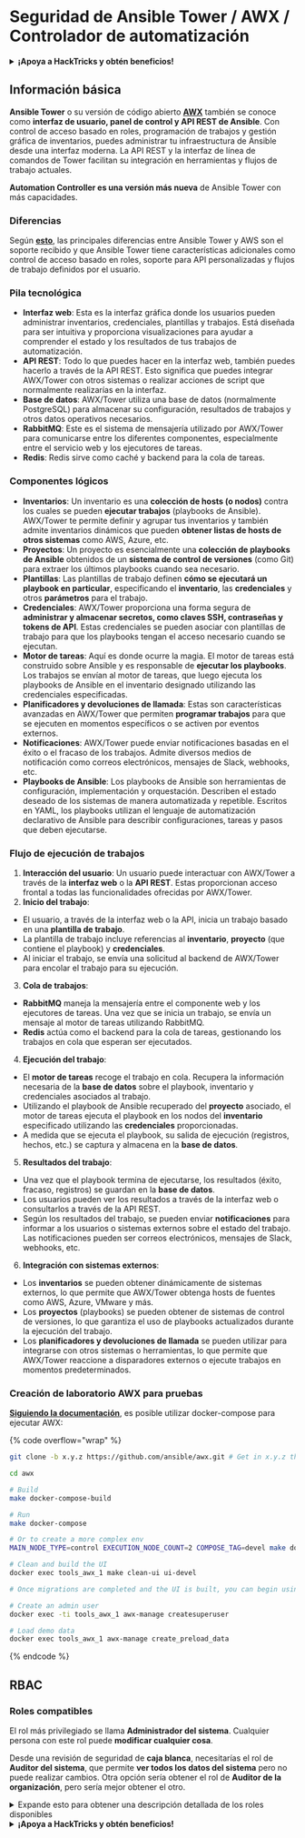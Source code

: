 # Seguridad de Ansible Tower / AWX / Controlador de automatización

<details>

<summary><strong>¡Apoya a HackTricks y obtén beneficios!</strong></summary>

* Si quieres ver a tu **empresa anunciada en HackTricks** o si quieres acceder a la **última versión de PEASS o descargar HackTricks en PDF**, consulta los [**PLANES DE SUSCRIPCIÓN**](https://github.com/sponsors/carlospolop).
* Obtén [**productos oficiales de PEASS y HackTricks**](https://peass.creator-spring.com)
* Descubre [**The PEASS Family**](https://opensea.io/collection/the-peass-family), nuestra colección exclusiva de [**NFTs**](https://opensea.io/collection/the-peass-family)
* **Únete al** 💬 [**grupo de Discord**](https://discord.gg/hRep4RUj7f) o al [**grupo de Telegram**](https://t.me/peass) o **sígueme** en **Twitter** 🐦 [**@carlospolopm**](https://twitter.com/carlospolopm).

* **Comparte tus trucos de hacking enviando PRs a los repositorios de** [**HackTricks**](https://github.com/carlospolop/hacktricks) y [**HackTricks Cloud**](https://github.com/carlospolop/hacktricks-cloud) github.

</details>

## Información básica

**Ansible Tower** o su versión de código abierto [**AWX**](https://github.com/ansible/awx) también se conoce como **interfaz de usuario, panel de control y API REST de Ansible**. Con control de acceso basado en roles, programación de trabajos y gestión gráfica de inventarios, puedes administrar tu infraestructura de Ansible desde una interfaz moderna. La API REST y la interfaz de línea de comandos de Tower facilitan su integración en herramientas y flujos de trabajo actuales.

**Automation Controller es una versión más nueva** de Ansible Tower con más capacidades.

### Diferencias

Según [**esto**](https://blog.devops.dev/ansible-tower-vs-awx-under-the-hood-65cfec78db00), las principales diferencias entre Ansible Tower y AWS son el soporte recibido y que Ansible Tower tiene características adicionales como control de acceso basado en roles, soporte para API personalizadas y flujos de trabajo definidos por el usuario.

### Pila tecnológica

* **Interfaz web**: Esta es la interfaz gráfica donde los usuarios pueden administrar inventarios, credenciales, plantillas y trabajos. Está diseñada para ser intuitiva y proporciona visualizaciones para ayudar a comprender el estado y los resultados de tus trabajos de automatización.
* **API REST**: Todo lo que puedes hacer en la interfaz web, también puedes hacerlo a través de la API REST. Esto significa que puedes integrar AWX/Tower con otros sistemas o realizar acciones de script que normalmente realizarías en la interfaz.
* **Base de datos**: AWX/Tower utiliza una base de datos (normalmente PostgreSQL) para almacenar su configuración, resultados de trabajos y otros datos operativos necesarios.
* **RabbitMQ**: Este es el sistema de mensajería utilizado por AWX/Tower para comunicarse entre los diferentes componentes, especialmente entre el servicio web y los ejecutores de tareas.
* **Redis**: Redis sirve como caché y backend para la cola de tareas.

### Componentes lógicos

* **Inventarios**: Un inventario es una **colección de hosts (o nodos)** contra los cuales se pueden **ejecutar trabajos** (playbooks de Ansible). AWX/Tower te permite definir y agrupar tus inventarios y también admite inventarios dinámicos que pueden **obtener listas de hosts de otros sistemas** como AWS, Azure, etc.
* **Proyectos**: Un proyecto es esencialmente una **colección de playbooks de Ansible** obtenidos de un **sistema de control de versiones** (como Git) para extraer los últimos playbooks cuando sea necesario.
* **Plantillas**: Las plantillas de trabajo definen **cómo se ejecutará un playbook en particular**, especificando el **inventario**, las **credenciales** y otros **parámetros** para el trabajo.
* **Credenciales**: AWX/Tower proporciona una forma segura de **administrar y almacenar secretos, como claves SSH, contraseñas y tokens de API**. Estas credenciales se pueden asociar con plantillas de trabajo para que los playbooks tengan el acceso necesario cuando se ejecutan.
* **Motor de tareas**: Aquí es donde ocurre la magia. El motor de tareas está construido sobre Ansible y es responsable de **ejecutar los playbooks**. Los trabajos se envían al motor de tareas, que luego ejecuta los playbooks de Ansible en el inventario designado utilizando las credenciales especificadas.
* **Planificadores y devoluciones de llamada**: Estas son características avanzadas en AWX/Tower que permiten **programar trabajos** para que se ejecuten en momentos específicos o se activen por eventos externos.
* **Notificaciones**: AWX/Tower puede enviar notificaciones basadas en el éxito o el fracaso de los trabajos. Admite diversos medios de notificación como correos electrónicos, mensajes de Slack, webhooks, etc.
* **Playbooks de Ansible**: Los playbooks de Ansible son herramientas de configuración, implementación y orquestación. Describen el estado deseado de los sistemas de manera automatizada y repetible. Escritos en YAML, los playbooks utilizan el lenguaje de automatización declarativo de Ansible para describir configuraciones, tareas y pasos que deben ejecutarse.

### Flujo de ejecución de trabajos

1. **Interacción del usuario**: Un usuario puede interactuar con AWX/Tower a través de la **interfaz web** o la **API REST**. Estas proporcionan acceso frontal a todas las funcionalidades ofrecidas por AWX/Tower.
2. **Inicio del trabajo**:
* El usuario, a través de la interfaz web o la API, inicia un trabajo basado en una **plantilla de trabajo**.
* La plantilla de trabajo incluye referencias al **inventario**, **proyecto** (que contiene el playbook) y **credenciales**.
* Al iniciar el trabajo, se envía una solicitud al backend de AWX/Tower para encolar el trabajo para su ejecución.
3. **Cola de trabajos**:
* **RabbitMQ** maneja la mensajería entre el componente web y los ejecutores de tareas. Una vez que se inicia un trabajo, se envía un mensaje al motor de tareas utilizando RabbitMQ.
* **Redis** actúa como el backend para la cola de tareas, gestionando los trabajos en cola que esperan ser ejecutados.
4. **Ejecución del trabajo**:
* El **motor de tareas** recoge el trabajo en cola. Recupera la información necesaria de la **base de datos** sobre el playbook, inventario y credenciales asociados al trabajo.
* Utilizando el playbook de Ansible recuperado del **proyecto** asociado, el motor de tareas ejecuta el playbook en los nodos del **inventario** especificado utilizando las **credenciales** proporcionadas.
* A medida que se ejecuta el playbook, su salida de ejecución (registros, hechos, etc.) se captura y almacena en la **base de datos**.
5. **Resultados del trabajo**:
* Una vez que el playbook termina de ejecutarse, los resultados (éxito, fracaso, registros) se guardan en la **base de datos**.
* Los usuarios pueden ver los resultados a través de la interfaz web o consultarlos a través de la API REST.
* Según los resultados del trabajo, se pueden enviar **notificaciones** para informar a los usuarios o sistemas externos sobre el estado del trabajo. Las notificaciones pueden ser correos electrónicos, mensajes de Slack, webhooks, etc.
6. **Integración con sistemas externos**:
* Los **inventarios** se pueden obtener dinámicamente de sistemas externos, lo que permite que AWX/Tower obtenga hosts de fuentes como AWS, Azure, VMware y más.
* Los **proyectos** (playbooks) se pueden obtener de sistemas de control de versiones, lo que garantiza el uso de playbooks actualizados durante la ejecución del trabajo.
* Los **planificadores y devoluciones de llamada** se pueden utilizar para integrarse con otros sistemas o herramientas, lo que permite que AWX/Tower reaccione a disparadores externos o ejecute trabajos en momentos predeterminados.
### Creación de laboratorio AWX para pruebas

[**Siguiendo la documentación**](https://github.com/ansible/awx/blob/devel/tools/docker-compose/README.md), es posible utilizar docker-compose para ejecutar AWX:

{% code overflow="wrap" %}
```bash
git clone -b x.y.z https://github.com/ansible/awx.git # Get in x.y.z the latest release version

cd awx

# Build
make docker-compose-build

# Run
make docker-compose

# Or to create a more complex env
MAIN_NODE_TYPE=control EXECUTION_NODE_COUNT=2 COMPOSE_TAG=devel make docker-compose

# Clean and build the UI
docker exec tools_awx_1 make clean-ui ui-devel

# Once migrations are completed and the UI is built, you can begin using AWX. The UI can be reached in your browser at https://localhost:8043/#/home, and the API can be found at https://localhost:8043/api/v2.

# Create an admin user
docker exec -ti tools_awx_1 awx-manage createsuperuser

# Load demo data
docker exec tools_awx_1 awx-manage create_preload_data
```
{% endcode %}

## RBAC

### Roles compatibles

El rol más privilegiado se llama **Administrador del sistema**. Cualquier persona con este rol puede **modificar cualquier cosa**.

Desde una revisión de seguridad de **caja blanca**, necesitarías el rol de **Auditor del sistema**, que permite **ver todos los datos del sistema** pero no puede realizar cambios. Otra opción sería obtener el rol de **Auditor de la organización**, pero sería mejor obtener el otro.

<details>

<summary>Expande esto para obtener una descripción detallada de los roles disponibles</summary>

1. **Administrador del sistema**:
* Este es el rol de superusuario con permisos para acceder y modificar cualquier recurso en el sistema.
* Pueden gestionar todas las organizaciones, equipos, proyectos, inventarios, plantillas de trabajo, etc.
2. **Auditor del sistema**:
* Los usuarios con este rol pueden ver todos los datos del sistema pero no pueden realizar cambios.
* Este rol está diseñado para el cumplimiento y la supervisión.
3. **Roles de la organización**:
* **Admin**: Control total sobre los recursos de la organización.
* **Auditor**: Acceso de solo lectura a los recursos de la organización.
* **Miembro**: Membresía básica en una organización sin permisos específicos.
* **Ejecutar**: Puede ejecutar plantillas de trabajo dentro de la organización.
* **Leer**: Puede ver los recursos de la organización.
4. **Roles del proyecto**:
* **Admin**: Puede gestionar y modificar el proyecto.
* **Usar**: Puede utilizar el proyecto en una plantilla de trabajo.
* **Actualizar**: Puede actualizar el proyecto utilizando el SCM (control de código fuente).
5. **Roles del inventario**:
* **Admin**: Puede gestionar y modificar el inventario.
* **Ad Hoc**: Puede ejecutar comandos ad hoc en el inventario.
* **Actualizar**: Puede actualizar la fuente del inventario.
* **Usar**: Puede utilizar el inventario en una plantilla de trabajo.
* **Leer**: Acceso de solo lectura.
6. **Roles de la plantilla de trabajo**:
* **Admin**: Puede gestionar y modificar la plantilla de trabajo.
* **Ejecutar**: Puede ejecutar el trabajo.
* **Leer**: Acceso de solo lectura.
7. **Roles de las credenciales**:
* **Admin**: Puede gestionar y modificar las credenciales.
* **Usar**: Puede utilizar las credenciales en plantillas de trabajo u otros recursos relevantes.
* **Leer**: Acceso de solo lectura.
8. **Roles del equipo**:
* **Miembro**: Parte del equipo pero sin permisos específicos.
* **Admin**: Puede gestionar los miembros del equipo y los recursos asociados.
9. **Roles del flujo de trabajo**:
* **Admin**: Puede gestionar y modificar el flujo de trabajo.
* **Ejecutar**: Puede ejecutar el flujo de trabajo.
* **Leer**: Acceso de solo lectura.

</details>

<details>

<summary><strong>¡Apoya a HackTricks y obtén beneficios!</strong></summary>

* Si quieres ver tu **empresa anunciada en HackTricks** o si quieres acceder a la **última versión de PEASS o descargar HackTricks en PDF**, ¡consulta los [**PLANES DE SUSCRIPCIÓN**](https://github.com/sponsors/carlospolop)!
* Obtén el [**oficial PEASS & HackTricks swag**](https://peass.creator-spring.com)
* Descubre [**The PEASS Family**](https://opensea.io/collection/the-peass-family), nuestra colección exclusiva de [**NFTs**](https://opensea.io/collection/the-peass-family)
* **Únete al** 💬 [**grupo de Discord**](https://discord.gg/hRep4RUj7f) o al [**grupo de Telegram**](https://t.me/peass) o **sígueme** en **Twitter** 🐦 [**@carlospolopm**](https://twitter.com/carlospolopm)**.**
* **Comparte tus trucos de hacking enviando PRs a los repositorios de** [**HackTricks**](https://github.com/carlospolop/hacktricks) y [**HackTricks Cloud**](https://github.com/carlospolop/hacktricks-cloud) github.

</details>
